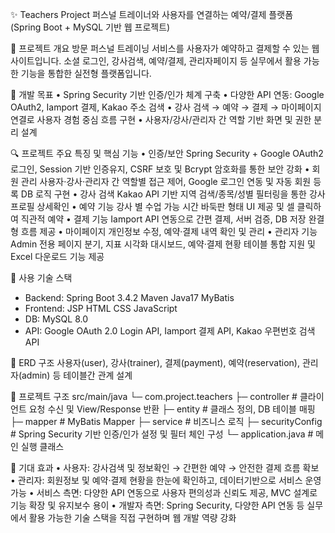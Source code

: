 ✨ Teachers Project
퍼스널 트레이너와 사용자를 연결하는 예약/결제 플랫폼 
(Spring Boot + MySQL 기반 웹 프로젝트)

📌 프로젝트 개요
방문 퍼스널 트레이닝 서비스를 사용자가 예약하고 결제할 수 있는 웹사이트입니다. 소셜 로그인, 강사검색, 예약/결제, 관리자페이지 등 실무에서 활용 가능한 기능을 통합한 실전형 플랫폼입니다. 

🎯 개발 목표
•	Spring Security 기반 인증/인가 체계 구축
•	다양한 API 연동: Google OAuth2, Iamport 결제, Kakao 주소 검색 
•	강사 검색 → 예약 → 결제 → 마이페이지 연결로 사용자 경험 중심 흐름 구현
•	사용자/강사/관리자 간 역할 기반 화면 및 권한 분리 설계

🔍 프로젝트 주요 특징 및 핵심 기능
• 인증/보안	Spring Security + Google OAuth2 로그인, Session 기반 인증유지, CSRF 보호 및 Bcrypt 암호화를 통한 보안 강화
• 회원 관리	사용자·강사·관리자 간 역할별 접근 제어, Google 로그인 연동 및 자동 회원 등록 DB 로직 구현
• 강사 검색	Kakao API 기반 지역 검색/종목/성별 필터링을 통한 강사 프로필 상세확인
• 예약 기능	강사 별 수업 가능 시간 바둑판 형태 UI 제공 및 셀 클릭하여 직관적 예약 
• 결제 기능	Iamport API 연동으로 간편 결제, 서버 검증, DB 저장 완결형 흐름 제공
• 마이페이지	개인정보 수정, 예약·결제 내역 확인 및 관리
• 관리자 기능	Admin 전용 페이지 분기, 지표 시각화 대시보드, 예약·결제 현황 테이블 통합 지원 및 Excel 다운로드 기능 제공

💼 사용 기술 스택
- Backend: Spring Boot 3.4.2  Maven  Java17  MyBatis
- Frontend: JSP  HTML  CSS  JavaScript
- DB: MySQL 8.0
- API: Google OAuth 2.0 Login API, Iamport 결제 API, Kakao 우편번호 검색 API

📆 ERD 구조
사용자(user), 강사(trainer), 결제(payment), 예약(reservation), 관리자(admin) 등 테이블간 관계 설계

🧱 프로젝트 구조
src/main/java
 └─ com.project.teachers
     ├─ controller           # 클라이언트 요청 수신 및 View/Response 반환
     ├─ entity               # 클래스 정의, DB 테이블 매핑
     ├─ mapper               # MyBatis Mapper
     ├─ service              # 비즈니스 로직
     ├─ securityConfig       # Spring Security 기반 인증/인가 설정 및 필터 체인 구성
     └─ application.java     # 메인 실행 클래스

🙌 기대 효과
•	사용자: 강사검색 및 정보확인 → 간편한 예약 → 안전한 결제 흐름 확보
•	관리자: 회원정보 및 예약·결제 현황을 한눈에 확인하고, 데이터기반으로 서비스 운영 가능
•	서비스 측면: 다양한 API 연동으로 사용자 편의성과 신뢰도 제공, MVC 설계로 기능 확장 및 유지보수 용이
•	개발자 측면: Spring Security, 다양한 API 연동 등 실무에서 활용 가능한 기술 스택을 직접 구현하며 웹 개발 역량 강화 
